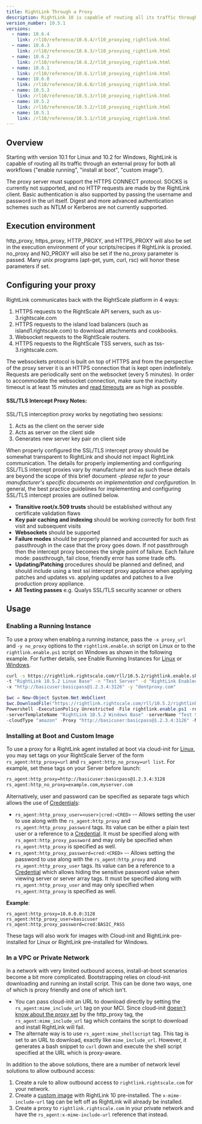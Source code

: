 ```yaml
---
title: RightLink Through a Proxy
description: RightLink 10 is capable of routing all its traffic through an external proxy for both all workflows ("enable running", "install at boot", "custom image").
version_number: 10.5.1
versions:
  - name: 10.6.4
    link: /rl10/reference/10.6.4/rl10_proxying_rightlink.html
  - name: 10.6.3
    link: /rl10/reference/10.6.3/rl10_proxying_rightlink.html
  - name: 10.6.2
    link: /rl10/reference/10.6.2/rl10_proxying_rightlink.html
  - name: 10.6.1
    link: /rl10/reference/10.6.1/rl10_proxying_rightlink.html
  - name: 10.6.0
    link: /rl10/reference/10.6.0/rl10_proxying_rightlink.html
  - name: 10.5.3
    link: /rl10/reference/10.5.3/rl10_proxying_rightlink.html
  - name: 10.5.2
    link: /rl10/reference/10.5.2/rl10_proxying_rightlink.html
  - name: 10.5.1
    link: /rl10/reference/10.5.1/rl10_proxying_rightlink.html
---
```


## Overview

Starting with version 10.1 for Linux and 10.2 for Windows, RightLink is capable of routing all its traffic through an
external proxy for both all workflows ("enable running", "install at boot", "custom image").

The proxy server must support the HTTPS CONNECT protocol. SOCKS is currently not
supported, and no HTTP requests are made by the RightLink client. Basic authentication
is also supported by passing the username and password in the url itself. Digest and
more advanced authentication schemes such as NTLM or Kerberos are not currently supported.

## Execution environment

http_proxy, https_proxy, HTTP_PROXY, and HTTPS_PROXY will also be set in the execution
environment of your scripts/recipes if RightLink is proxied. no_proxy and NO_PROXY will
also be set if the no_proxy parameter is passed. Many unix programs (apt-get, yum, curl,
rsc) will honor these parameters if set.

## Configuring your proxy

RightLink communicates back with the RightScale platform in 4 ways:
1. HTTPS requests to the RightScale API servers, such as us-3.rightscale.com
2. HTTPS requests to the island load balancers (such as island1.rightscale.com) to download attachments and cookbooks.
3. Websocket requests to the RightScale routers.
4. HTTPS requests to the RightScale TSS servers, such as tss-3.rightscale.com.

The websockets protocol is built on top of HTTPS and from the perspective of the
proxy server it is an HTTPS connection that is kept open indefinitely. Requests are
periodically sent on the websocket (every 5 minutes). In order to accommodate the
websocket connection, make sure the inactivity timeout is at least 15 minutes and
[read timeouts](http://www.squid-cache.org/Doc/config/read_timeout/) are as high as possible.

#### SSL/TLS Intercept Proxy Notes:

SSL/TLS interception proxy works by negotiating two sessions: 
1. Acts as the client on the server side 
2. Acts as server on the client side
3. Generates new server key pair on client side

When properly configured the SSL/TLS intercept proxy should be somewhat transparent to RightLink and should not impact RightLink communication.  The details for properly implementing and configuring SSL/TLS intercept proxies vary by manufacturer and as such these details are beyond the scope of this brief document _-please refer to your manufacturer's specific documents on implementation and configuration._  In general, the best practice guidelines for implementing and configuring SSL/TLS intercept proxies are outlined below.   

  - **Transitive root/x.509 trusts** should be established without any certificate validation flaws
  - **Key pair caching and indexing** should be working correctly for both first visit and subsequent visits
  - **Websockets** should be supported 
  - **Failure modes** should be properly planned and accounted for such as passthrough in the case that the proxy goes down.  If not passthrough then the intercept proxy becomes the single point of failure.  Each failure mode: passthrough, fail close, friendly error has some trade offs.
  - **Updating/Patching** procedures should be planned and defined, and should include using a test ssl intercept proxy appliance when applying patches and updates vs. applying updates and patches to a live production proxy appliance. 
  - **All Testing passes** e.g. Qualys SSL/TLS security scanner or others

## Usage

### Enabling a Running Instance

To use a proxy when enabling a running instance, pass the `-x proxy_url` and
`-y no_proxy` options to the `rightlink.enable.sh` script on Linux or to the `rightlink.enable.ps1`
script on Windows as shown in the following example. For further details, see Enable Running Instances
for [Linux](rl10_enable_running_instances.html) or [Windows](rl10_enable_running_instances_windows.html).

  ~~~ bash
  curl -s https://rightlink.rightscale.com/rll/10.5.2/rightlink.enable.sh | sudo bash -s -- -l -k "e22f8d37...456"
  -t "RightLink 10.5.2 Linux Base" -n "Test Server" -d "RightLink Enabled Test" -c "amazon"
  -x "http://basicuser:basicpass@1.2.3.4:3126" -y "dontproxy.com"
  ~~~

  ~~~ powershell
  $wc = New-Object System.Net.WebClient
  $wc.DownloadFile("https://rightlink.rightscale.com/rll/10.5.2/rightlink.enable.ps1", "$pwd\rightlink.enable.ps1")
  Powershell -ExecutionPolicy Unrestricted -File rightlink.enable.ps1 -refreshToken "e22f8d37...456"
  -serverTemplateName "RightLink 10.5.2 Windows Base" -serverName "Test Server" -deploymentName "RightLink Enabled Test"
  -cloudType "amazon" -Proxy "http://basicuser:basicpass@1.2.3.4:3126" -NoProxy "dontproxy.com"
  ~~~

### Installing at Boot and Custom Image

To use a proxy for a RightLink agent installed at boot via cloud-init for [Linux](rl10_install_at_boot.html), you may set tags on your RightScale Server of the form `rs_agent:http_proxy=url` and `rs_agent:http_no_proxy=url list`. For example, set these tags on your Server before launch:

  ~~~ bash
  rs_agent:http_proxy=http://basicuser:basicpass@1.2.3.4:3128
  rs_agent:http_no_proxy=example.com,myserver.com
  ~~~

Alternatively, user and password can be specified as separate tags which allows the use of [Credentials]:

* `rs_agent:http_proxy_user=<user>|cred:<CRED>` -- Allows setting the user to use along with the `rs_agent:http_proxy` and `rs_agent:http_proxy_password` tags. Its value can be either a plain text user or a reference to a [Credential]. It must be specified along with `rs_agent:http_proxy_password` and may only be specified when `rs_agent:http_proxy` is specified as well.
* `rs_agent:http_proxy_password=cred:<CRED>` -- Allows setting the password to use along with the `rs_agent:http_proxy` and `rs_agent:http_proxy_user` tags. Its value can be a reference to a [Credential] which allows hiding the sensitive password value when viewing server or server array tags. It must be specified along with `rs_agent:http_proxy_user` and may only specified when `rs_agent:http_proxy` is specified as well.

**Example**:

~~~
rs_agent:http_proxy=10.0.0.0:3128
rs_agent:http_proxy_user=basicuser
rs_agent:http_proxy_password=cred:BASIC_PASS
~~~

These tags will also work for images with Cloud-init and RightLink pre-installed for Linux or RightLink pre-installed for Windows.

[Credentials]: /cm/dashboard/design/credentials/
[Credential]: /cm/dashboard/design/credentials/

### In a VPC or Private Network

In a network with very limited outbound access, install-at-boot scenarios become a bit more complicated. Bootstrapping relies on cloud-init downloading and running an install script. This can be done two ways, one of which is proxy friendly and one of which isn't. 
* You can pass cloud-init an URL to download directly by setting the `rs_agent:mime_include_url` tag on your MCI. Since cloud-init [doesn't know about the proxy set](https://bugs.launchpad.net/cloud-init/+bug/1089405?comments=all) by the http_proxy tag, the `rs_agent:mime_include_url` tag which contains the script to download and install RightLink will fail. 
* The alternate way is to use `rs_agent:mime_shellscript` tag. This tag is set to an URL to download, exactly like `mime_include_url`. However, it generates a bash snippet to `curl` down and execute the shell script specified at the URL which is proxy-aware. 

In addition to the above solutions, there are a number of network level solutions to allow outbound access:
1. Create a rule to allow outbound access to `rightlink.rightscale.com` for your network.
2. Create a [custom image](rl10_install.html) with RightLink 10 pre-installed. The `x-mime-include-url` tag can be left off as RightLink will already be installed.
3. Create a proxy to `rightlink.rightscale.com` in your private network and have the `rs_agent:x-mime-include-url` reference that instead.

